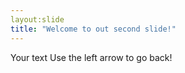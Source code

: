 ```yaml
---
layout:slide 
title: "Welcome to out second slide!"
---
```


Your text
Use the left arrow to go back!

